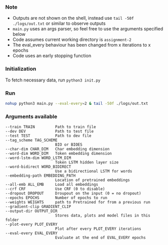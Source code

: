 ### Note
- Outputs are not shown on the shell, instead use `tail -50f ./logs/out.txt` or similar to observe outputs
- `main.py` uses an args parser, so feel free to use the arguments specified below
- Code assumes current working directory is `assignment-2`
- The eval_every behaviour has been changed from x iterations to x epochs
- Code uses an early stopping function

### Initialization

To fetch necessary data, run `python3 init.py`


### Run

```bash
nohup python3 main.py --eval-every=2 & tail -50f ./logs/out.txt
```

### Arguments available

```
--train TRAIN         Path to train file
--dev DEV             Path to test file
--test TEST           Path to dev file
--tag_scheme TAG_SCHEME
                      BIO or BIOES
--char-dim CHAR_DIM   Char embedding dimension
--word-dim WORD_DIM   Token embedding dimension
--word-lstm-dim WORD_LSTM_DIM
                      Token LSTM hidden layer size
--word-bidirect WORD_BIDIRECT
                      Use a bidirectional LSTM for words
--embedding-path EMBEDDING_PATH
                      Location of pretrained embeddings
--all-emb ALL_EMB     Load all embeddings
--crf CRF             Use CRF (0 to disable)
--dropout DROPOUT     Droupout on the input (0 = no dropout)
--epochs EPOCHS       Number of epochs to run
--weights WEIGHTS     path to Pretrained for from a previous run
--gradient-clip GRADIENT_CLIP
--output-dir OUTPUT_DIR
                      Stores data, plots and model files in this folder
--plot-every PLOT_EVERY
                      Plot after every PLOT_EVERY iterations
--eval-every EVAL_EVERY
                      Evaluate at the end of EVAL_EVERY epochs
```
